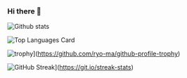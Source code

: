 ### Hi there 👋

![Github stats](https://github-readme-stats.vercel.app/api?username=BernardoBF4&theme=prussian&show_icons=true&count_private=true&include_all_commits=true)

![Top Languages Card](https://github-readme-stats.vercel.app/api/top-langs/?username=BernardoBF4&layout=compact)

![trophy](https://github-profile-trophy.vercel.app/?username=BernardoBF4&theme=dracula)](https://github.com/ryo-ma/github-profile-trophy)

![GitHub Streak](https://github-readme-streak-stats.herokuapp.com/?user=BernardoBF4&theme=dracula)](https://git.io/streak-stats)
